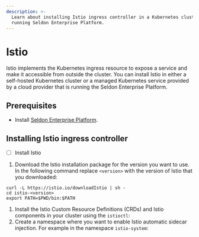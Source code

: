 ```yaml
---
description: >-
  Learn about installing Istio ingress controller in a Kubernetes cluster
  running Seldon Enterprise Platform.
---
```


# Istio

Istio implements the Kubernetes ingress resource to expose a service and make it accessible from outside the cluster. You can install Istio in either a self-hosted Kubernetes cluster or a managed Kubernetes service provided by a cloud provider that is running the Seldon Enterprise Platform.

## Prerequisites

* Install [Seldon Enterprise Platform](../seldon-enterprise-platform.md).

## Installing Istio ingress controller

* [ ] Install Istio

1. Download the Istio installation package for the version you want to use. In the following command replace `<version>` with the version of Istio that you downloaded:

```
curl -L https://istio.io/downloadIstio | sh -
cd istio-<version>
export PATH=$PWD/bin:$PATH
```

1. Install the Istio Custom Resource Definitions (CRDs) and Istio components in your cluster using the `istioctl`:
2. Create a namespace where you want to enable Istio automatic sidecar injection. For example in the namespace `istio-system`:

